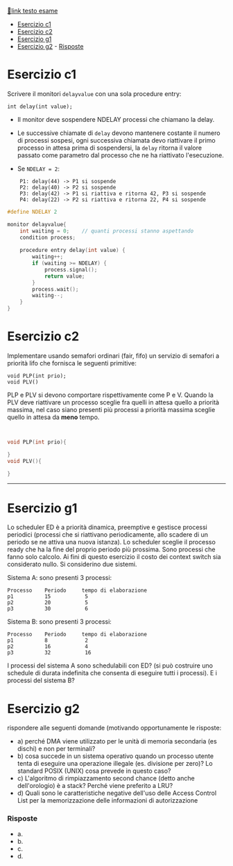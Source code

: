 [🔗link testo esame](https://dynamik.vercel.app/sistemi-operativi/prove/scritto/scritto-2021-06-23-testo.pdf)

- [Esercizio c1](#esercizio-c1)
- [Esercizio c2](#esercizio-c2)
- [Esercizio g1](#esercizio-g1)
- [Esercizio g2](#esercizio-g2)
		- [Risposte](#risposte)

# Esercizio c1
Scrivere il monitori `delayvalue` con una sola procedure entry:

	int delay(int value);
- Il monitor deve sospendere NDELAY processi che chiamano la delay.
- Le successive chiamate di `delay` devono mantenere costante il numero di processi sospesi, ogni successiva chiamata devo riattivare il primo processo in attesa prima di sospendersi, la `delay` ritorna il valore passato come parametro dal processo che ne ha riattivato l'esecuzione.

- Se `NDELAY = 2`:
```
	P1: delay(44) -> P1 si sospende
	P2: delay(40) -> P2 si sospende
	P3: delay(42) -> P1 si riattiva e ritorna 42, P3 si sospende
	P4: delay(22) -> P2 si riattiva e ritorna 22, P4 si sospende
```

```c
#define NDELAY 2

monitor delayvalue{
	int waiting = 0; 	// quanti processi stanno aspettando
	condition process;
	
	procedure entry delay(int value) {
		waiting++;
		if (waiting >= NDELAY) {
			process.signal();
			return value;
		}
		process.wait();
		waiting--;
	}
}
```

# Esercizio c2
Implementare usando semafori ordinari (fair, fifo) un servizio di semafori a priorità lifo che
fornisca le seguenti primitive:

	void PLP(int prio);
	void PLV()
PLP e PLV si devono comportare rispettivamente come P e V. Quando la PLV deve riattivare un processo
sceglie fra quelli in attesa quello a priorità massima, nel caso siano presenti più processi a priorità massima
sceglie quello in attesa da **meno** tempo. 


```c


void PLP(int prio){

}
void PLV(){

}
```



---
# Esercizio g1
Lo scheduler ED è a priorità dinamica, preemptive e gestisce processi periodici (processi che
si riattivano periodicamente, allo scadere di un periodo se ne attiva una nuova istanza). Lo scheduler sceglie
il processo ready che ha la fine del proprio periodo più prossima. Sono processi che fanno solo calcolo. Ai
fini di questo esercizio il costo dei context switch sia considerato nullo.
Si considerino due sistemi. 

Sistema A: sono presenti 3 processi:
```
Processo 	Periodo 	tempo di elaborazione
p1 			15			 5
p2 			20			 5
p3 			30			 6
```
Sistema B: sono presenti 3 processi:

```
Processo 	Periodo 	tempo di elaborazione
p1 			8 			 2
p2 			16			 4
p3 			32			 16
```
I processi del sistema A sono schedulabili con ED? (si può costruire uno schedule di durata indefinita che
consenta di eseguire tutti i processi). E i processi del sistema B? 


# Esercizio g2
rispondere alle seguenti domande (motivando opportunamente le risposte:
- a) perché DMA viene utilizzato per le unità di memoria secondaria (es dischi) e non per terminali?
- b) cosa succede in un sistema operativo quando un processo utente tenta di eseguire una operazione illegale (es. divisione per zero)? Lo standard POSIX (UNIX) cosa prevede in questo caso?
- c) L'algoritmo di rimpiazzamento second chance (detto anche dell'orologio) è a stack? Perché viene preferito a LRU?
- d) Quali sono le caratteristiche negative dell'uso delle Access Control List per la memorizzazione delle
informazioni di autorizzazione

### Risposte
- a.
- b.
- c.
- d.

